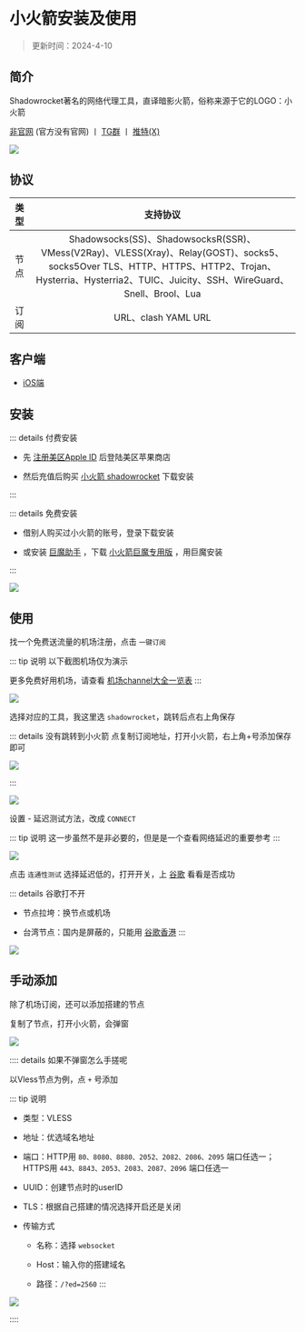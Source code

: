 # 小火箭安装及使用


> 更新时间：2024-4-10

## 简介

Shadowrocket著名的网络代理工具，直译暗影火箭，俗称来源于它的LOGO：小火箭

[非官网](https://www.shadowrocket.vip/) (官方没有官网) 丨 [TG群](https://t.me/ShadowrocketApp) 丨 [推特(X)](https://twitter.com/shadowrocketapp)

![](/shadowrocket/shadowrocket-01.png)


## 协议


| 类型 | 支持协议 |
|:-:|:-:|
| 节点 | Shadowsocks(SS)、ShadowsocksR(SSR)、VMess(V2Ray)、VLESS(Xray)、Relay(GOST)、socks5、socks5Over TLS、HTTP、HTTPS、HTTP2、Trojan、Hysterria、Hysterria2、TUIC、Juicity、SSH、WireGuard、Snell、Brool、Lua |
| 订阅 | URL、clash YAML URL |


## 客户端

* [iOS端](https://apps.apple.com/us/app/shadowrocket/id932747118)


## 安装


::: details 付费安装

- 先 [注册美区Apple ID](../iPhone/Apple_ID.md) 后登陆美区苹果商店

- 然后充值后购买 [小火箭 shadowrocket](https://apps.apple.com/us/app/shadowrocket/id932747118) 下载安装

:::




::: details 免费安装

- 借别人购买过小火箭的账号，登录下载安装

- 或安装 [巨魔助手](../iPhone/sign/TrollStore.md) ，下载 [小火箭巨魔专用版](https://pan.liuchengxi.com/%E5%9B%BD%E5%A4%96%E5%BA%94%E7%94%A8/Shadowrocket) ，用巨魔安装

:::


![](/shadowrocket/shadowrocket-02.png)



## 使用

找一个免费送流量的机场注册，点击 `一键订阅`

::: tip 说明
以下截图机场仅为演示

更多免费好用机场，请查看 [机场channel大全一览表](./channel.md)
:::

![](/shadowrocket/shadowrocket-03.png)

选择对应的工具，我这里选 `shadowrocket`，跳转后点右上角保存

::: details 没有跳转到小火箭
点复制订阅地址，打开小火箭，右上角+号添加保存即可

![](/shadowrocket/shadowrocket-05.png)

:::

![](/shadowrocket/shadowrocket-04.png)

设置 - 延迟测试方法，改成 `CONNECT`

::: tip 说明
这一步虽然不是非必要的，但是是一个查看网络延迟的重要参考
:::

![](/shadowrocket/shadowrocket-06.png)

点击 `连通性测试` 选择延迟低的，打开开关，上 [谷歌](https://www.google.com/) 看看是否成功

::: details 谷歌打不开
* 节点拉垮：换节点或机场

* 台湾节点：国内是屏蔽的，只能用 [谷歌香港](https://www.google.com.hk/)
:::

![](/shadowrocket/shadowrocket-07.png)



## 手动添加


除了机场订阅，还可以添加搭建的节点

复制了节点，打开小火箭，会弹窗

![](/shadowrocket/shadowrocket-08.png)


:::: details 如果不弹窗怎么手搓呢

以Vless节点为例，点 `+` 号添加

::: tip 说明

* 类型：VLESS

* 地址：优选域名地址

* 端口：HTTP用 `80、8080、8880、2052、2082、2086、2095` 端口任选一；HTTPS用 `443、8843、2053、2083、2087、2096` 端口任选一

* UUID：创建节点时的userID

* TLS：根据自己搭建的情况选择开启还是关闭

* 传输方式

    * 名称：选择 `websocket`

    * Host：输入你的搭建域名

    * 路径：`/?ed=2560`
:::

![](/shadowrocket/shadowrocket-09.png)

::::